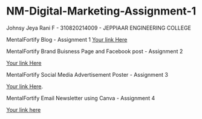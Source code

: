 # NM-Digital-Marketing-Assignment-1
Johnsy Jeya Rani F - 310820214009 - JEPPIAAR ENGINEERING COLLEGE

MentalFortify Blog - Assignment 1
[Your link Here](https://johnsyrani21.blogspot.com/2023/09/parenting-with-heart.html)

MentalFortify Brand Buisness Page and Facebook post - Assignment 2

[Your link Here](https://www.facebook.com/profile.php?id=61552857722465&mibextid=ZbWKwL)

MentalFortify Social Media Advertisement Poster - Assignment 3

[Your link Here](https://m.facebook.com/story.php?story_fbid=pfbid02KNUq9fKi3ptxJAMy2PuSivHnaDzvm9UpfktMHpYQKtaT7Q9fXNWn3Qi3xbnv9FWpl&id=61552857722465&mibextid=Nif5oz).

MentalFortify Email Newsletter using Canva - Assignment 4

[Your link here](https://drive.google.com/file/d/1q4SV2w8lhiKJgg5A-JrBLXJwb6GxAXkZ/view?usp=sharing)
